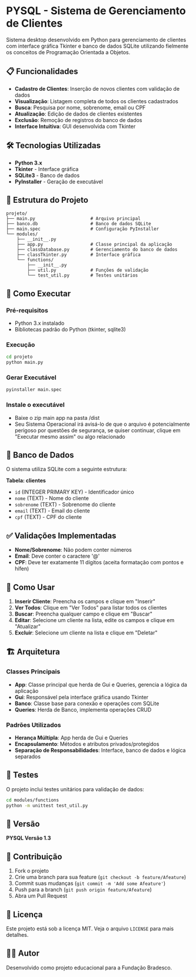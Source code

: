 # PYSQL - Sistema de Gerenciamento de Clientes

Sistema desktop desenvolvido em Python para gerenciamento de clientes com interface gráfica Tkinter e banco de dados SQLite utilizando fielmente os conceitos de Programação Orientada a Objetos.

## 📋 Funcionalidades

- **Cadastro de Clientes**: Inserção de novos clientes com validação de dados
- **Visualização**: Listagem completa de todos os clientes cadastrados
- **Busca**: Pesquisa por nome, sobrenome, email ou CPF
- **Atualização**: Edição de dados de clientes existentes
- **Exclusão**: Remoção de registros do banco de dados
- **Interface Intuitiva**: GUI desenvolvida com Tkinter

## 🛠️ Tecnologias Utilizadas

- **Python 3.x**
- **Tkinter** - Interface gráfica
- **SQLite3** - Banco de dados
- **PyInstaller** - Geração de executável

## 📁 Estrutura do Projeto

```
projeto/
├── main.py                     # Arquivo principal
├── banco.db                    # Banco de dados SQLite
├── main.spec                   # Configuração PyInstaller
└── modules/
    ├── __init__.py
    ├── app.py                  # Classe principal da aplicação
    ├── classDatabase.py        # Gerenciamento do banco de dados
    ├── classTkinter.py         # Interface gráfica
    └── functions/
        ├── __init__.py
        ├── util.py             # Funções de validação
        └── test_util.py        # Testes unitários
```

## 🚀 Como Executar

### Pré-requisitos
- Python 3.x instalado
- Bibliotecas padrão do Python (tkinter, sqlite3)

### Execução
```bash
cd projeto
python main.py
```

### Gerar Executável
```bash
pyinstaller main.spec
```

### Instale o executável 
- Baixe o zip main app na pasta /dist
- Seu Sistema Operacional irá avisá-lo de que o arquivo é potencialmente perigoso por questões de segurança, se quiser continuar, clique em "Executar mesmo assim" ou algo relacionado

## 💾 Banco de Dados

O sistema utiliza SQLite com a seguinte estrutura:

**Tabela: clientes**
- `id` (INTEGER PRIMARY KEY) - Identificador único
- `nome` (TEXT) - Nome do cliente
- `sobrenome` (TEXT) - Sobrenome do cliente
- `email` (TEXT) - Email do cliente
- `cpf` (TEXT) - CPF do cliente

## ✅ Validações Implementadas

- **Nome/Sobrenome**: Não podem conter números
- **Email**: Deve conter o caractere '@'
- **CPF**: Deve ter exatamente 11 dígitos (aceita formatação com pontos e hífen)

## 🎯 Como Usar

1. **Inserir Cliente**: Preencha os campos e clique em "Inserir"
2. **Ver Todos**: Clique em "Ver Todos" para listar todos os clientes
3. **Buscar**: Preencha qualquer campo e clique em "Buscar"
4. **Editar**: Selecione um cliente na lista, edite os campos e clique em "Atualizar"
5. **Excluir**: Selecione um cliente na lista e clique em "Deletar"

## 🏗️ Arquitetura

### Classes Principais

- **App**: Classe principal que herda de Gui e Queries, gerencia a lógica da aplicação
- **Gui**: Responsável pela interface gráfica usando Tkinter
- **Banco**: Classe base para conexão e operações com SQLite
- **Queries**: Herda de Banco, implementa operações CRUD

### Padrões Utilizados

- **Herança Múltipla**: App herda de Gui e Queries
- **Encapsulamento**: Métodos e atributos privados/protegidos
- **Separação de Responsabilidades**: Interface, banco de dados e lógica separados

## 🧪 Testes

O projeto inclui testes unitários para validação de dados:

```bash
cd modules/functions
python -m unittest test_util.py
```

## 📝 Versão

**PYSQL Versão 1.3**

## 🤝 Contribuição

1. Fork o projeto
2. Crie uma branch para sua feature (`git checkout -b feature/Afeature`)
3. Commit suas mudanças (`git commit -m 'Add some Afeature'`)
4. Push para a branch (`git push origin feature/Afeature`)
5. Abra um Pull Request

## 📄 Licença

Este projeto está sob a licença MIT. Veja o arquivo `LICENSE` para mais detalhes.

## 👨‍💻 Autor

Desenvolvido como projeto educacional para a Fundação Bradesco.
